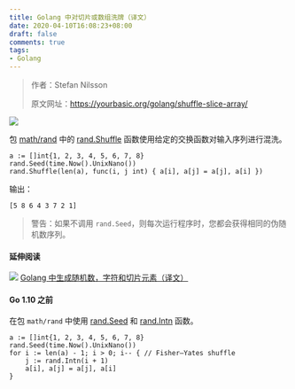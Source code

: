 ```yaml
---
title: Golang 中对切片或数组洗牌（译文）
date: 2020-04-10T16:08:23+08:00
draft: false
comments: true
tags: 
- Golang
---
```


> 作者：Stefan Nilsson
> 
> 原文网址：https://yourbasic.org/golang/shuffle-slice-array/

![](http://oss.yuguo.im/blog/202003/riffle-shuffle.jpg)

包 [math/rand](https://golang.org/pkg/math/rand/ "math/rand") 中的 [rand.Shuffle](https://golang.org/pkg/math/rand/#Shuffle "rand.Shuffle") 函数使用给定的交换函数对输入序列进行混洗。

```golang
a := []int{1, 2, 3, 4, 5, 6, 7, 8}
rand.Seed(time.Now().UnixNano())
rand.Shuffle(len(a), func(i, j int) { a[i], a[j] = a[j], a[i] })
```

输出：
```golang
[5 8 6 4 3 7 2 1]
```
> 警告：如果不调用 `rand.Seed`，则每次运行程序时，您都会获得相同的伪随机数序列。

#### 延伸阅读
![](http://oss.yuguo.im/blog/202003/dart.jpg)
[Golang 中生成随机数，字符和切片元素（译文）](https://yuguo.im/post/2020/03/generate-number-random-range "Golang 中生成随机数，字符和切片元素（译文）")

#### Go 1.10 之前
在包 `math/rand` 中使用 [rand.Seed](https://golang.org/pkg/math/rand/#Seed "rand.Seed") 和 [rand.Intn](https://golang.org/pkg/math/rand/#Intn "rand.Intn") 函数。
```golang
a := []int{1, 2, 3, 4, 5, 6, 7, 8}
rand.Seed(time.Now().UnixNano())
for i := len(a) - 1; i > 0; i-- { // Fisher–Yates shuffle
    j := rand.Intn(i + 1)
    a[i], a[j] = a[j], a[i]
}
```